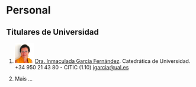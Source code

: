 # Personal

## Titulares de Universidad

1. <img src="InmaculadaPhoto2.jpg" width="50"> [Dra. Inmaculada García Fernández](https://hpca.ual.es/~inma/). Catedrática de Universidad. +34 950 21 43 80 - CITIC (1.10) [igarcia@ual.es](mailto:igarcia@ual.es)

2. Mais ...

